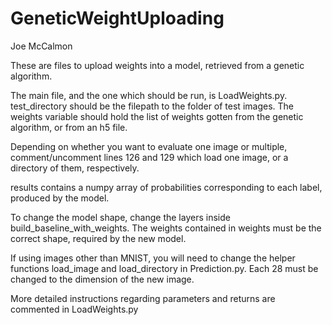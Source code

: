 # GeneticWeightUploading
Joe McCalmon

These are files to upload weights into a model, retrieved from a genetic algorithm.

The main file, and the one which should be run, is LoadWeights.py. test_directory should be the filepath to the folder of test images. The weights variable should hold the list of weights gotten from the genetic algorithm, or from an h5 file.

Depending on whether you want to evaluate one image or multiple, comment/uncomment lines 126 and 129 which load one image, or a directory of them, respectively.

results contains a numpy array of probabilities corresponding to each label, produced by the model.

To change the model shape, change the layers inside build_baseline_with_weights. The weights contained in weights must be the correct shape, required by the new model.

If using images other than MNIST, you will need to change the helper functions load_image and load_directory in Prediction.py. Each 28 must be changed to the dimension of the new image.

More detailed instructions regarding parameters and returns are commented in LoadWeights.py
